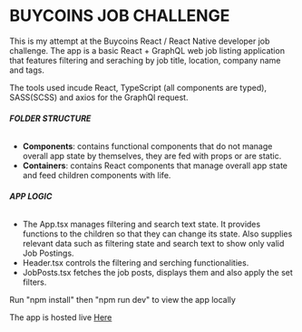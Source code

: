 # **BUYCOINS JOB CHALLENGE**

This is my attempt at the Buycoins React / React Native developer job challenge. The app is a basic React + GraphQL web job listing application that features filtering and seraching by job title, location, company name and tags.

The tools used incude React, TypeScript (all components are typed), SASS(SCSS) and axios for the GraphQl request.

###### **FOLDER STRUCTURE**

* **Components**: contains functional components that do not manage overall app state by themselves, they are fed with props or are static.
* **Containers**: contains React components that manage overall app state and feed children components with life.

###### **APP LOGIC**

* The App.tsx manages filtering and search text state. It provides functions to the children so that they can change its state. Also supplies relevant data such as filtering state and search text to show only valid Job Postings.
* Header.tsx controls the filtering and serching functionalities.
* JobPosts.tsx fetches the job posts, displays them and also apply the set filters.

Run "npm install" then "npm run dev" to view the app locally

The app is hosted live [Here](https://buycoins-app.netlify.app)
